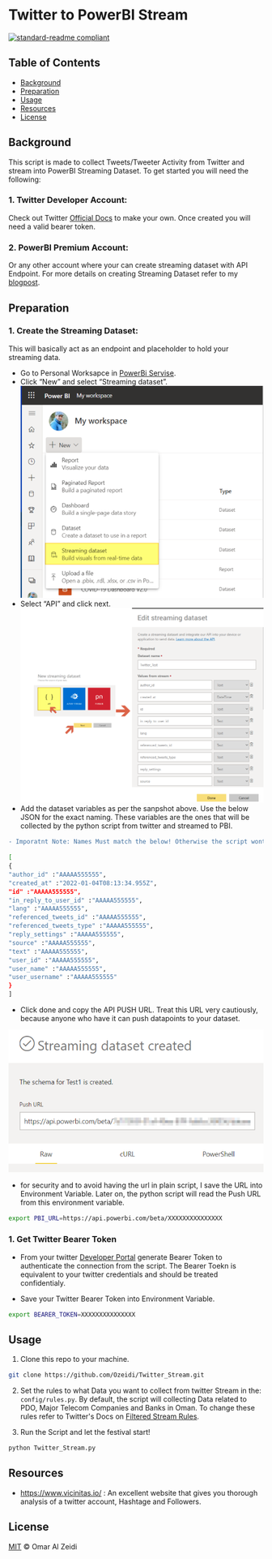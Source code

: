 # Twitter to PowerBI Stream

[![standard-readme compliant](https://img.shields.io/badge/readme%20style-standard-brightgreen.svg?style=flat-square)](https://github.com/RichardLitt/standard-readme)



## Table of Contents

- [Background](#background)
- [Preparation](#Preparation)
- [Usage](#usage)
- [Resources](#Resources)
- [License](#license)

## Background
This script is made to collect Tweets/Tweeter Activity from Twitter and stream into PowerBI Streaming Dataset. To get started you will need the following:
### 1. Twitter Developer Account:
 Check out Twitter [Official Docs](https://developer.twitter.com/en/docs/developer-portal/overview) to make your own. Once created you will need a valid bearer token.
### 2. PowerBI Premium Account:
Or any other account where your can create streaming dataset with API Endpoint. For more details on creating Streaming Dataset refer to my [blogpost](https://ozeidi.wordpress.com/2021/11/14/powerbi-for-realtime-data/).

## Preparation
### 1. Create the Streaming Dataset:
This will basically act as an endpoint and placeholder to hold your streaming data.

- Go to Personal Worksapce in [PowerBi Servise](https://app.powerbi.com/).
- Click “New” and select “Streaming dataset”.
![Creating new stream dataset](img/Create_Dataset.png)
- Select “API” and click next. 
![setting stream dataset](img/API.png)
- Add the dataset variables as per the sanpshot above. Use the below JSON for the exact naming. These variables are the ones that will be collected by the python script from twitter and streamed to PBI. 
```diff
- Imporatnt Note: Names Must match the below! Otherwise the script wont work.
```
```sh
[
{
"author_id" :"AAAAA555555",
"created_at" :"2022-01-04T08:13:34.955Z",
"id" :"AAAAA555555",
"in_reply_to_user_id" :"AAAAA555555",
"lang" :"AAAAA555555",
"referenced_tweets_id" :"AAAAA555555",
"referenced_tweets_type" :"AAAAA555555",
"reply_settings" :"AAAAA555555",
"source" :"AAAAA555555",
"text" :"AAAAA555555",
"user_id" :"AAAAA555555",
"user_name" :"AAAAA555555",
"user_username" :"AAAAA555555"
}
]
```
- Click done and copy the API PUSH URL. Treat this URL very cautiously, because anyone who have it can push datapoints to your dataset.

![stream dataset push URL](img/URL.png)
- for security and to avoid having the url in plain script, I save the URL into Environment Variable. Later on, the python script will read the Push URL from this environment variable.
```sh
export PBI_URL=https://api.powerbi.com/beta/XXXXXXXXXXXXXXX
```

### 1. Get Twitter Bearer Token
- From your twitter [Developer Portal](https://developer.twitter.com/en/portal/dashboard) generate Bearer Token to authenticate the connection from the script. The Bearer Toekn is equivalent to your twitter credentials and should be treated confidentialy.

- Save your Twitter Bearer Token into Environment Variable.
```sh
export BEARER_TOKEN=XXXXXXXXXXXXXXX
```



## Usage
1. Clone this repo to your machine.

```sh
git clone https://github.com/Ozeidi/Twitter_Stream.git
```

2. Set the rules to what Data you want to collect from twitter Stream in the: `config/rules.py`. By default, the script will collecting Data related to PDO, Major Telecom Companies and Banks in Oman. To change these rules refer to Twitter's Docs on [Filtered Stream Rules](https://developer.twitter.com/en/docs/twitter-api/tweets/filtered-stream/integrate/build-a-rule).


3. Run the Script and let the festival start!
```sh
python Twitter_Stream.py
```

##  Resources
- https://www.vicinitas.io/ :
    An excellent website that gives you thorough analysis of a twitter account, Hashtage and Followers.
## License

[MIT](LICENSE) © Omar Al Zeidi